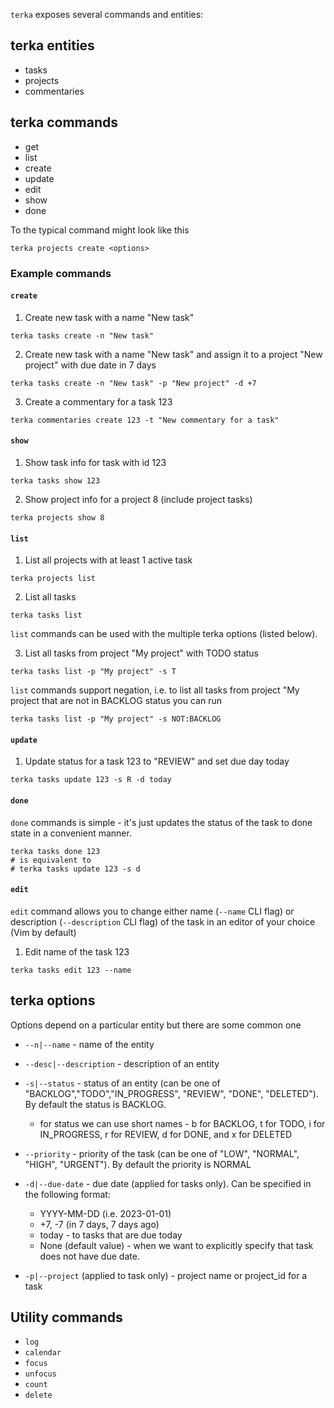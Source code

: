`terka` exposes several commands and entities:

## terka entities

* tasks
* projects
* commentaries

## terka commands
* get
* list
* create
* update
* edit
* show
* done

To the typical command might look like this

```
terka projects create <options>
```

### Example commands


#### `create`

1. Create new task with a name "New task"

```
terka tasks create -n "New task"
```

2. Create new task with a name "New task" and assign it to a project "New project" with due date in 7 days

```
terka tasks create -n "New task" -p "New project" -d +7
```

3. Create a commentary for a task 123

```
terka commentaries create 123 -t "New commentary for a task"
```

#### `show`

1. Show task info for task with id 123

```
terka tasks show 123
```

2. Show project info for a project 8 (include project tasks)

```
terka projects show 8
```

#### `list`

1. List all projects with at least 1 active task

```
terka projects list
```

2. List all tasks 
```
terka tasks list
```

`list` commands can be used with the multiple terka options (listed below).

3. List all tasks from project "My project" with TODO status

```
terka tasks list -p "My project" -s T
```

`list` commands support negation, i.e. to list all tasks from project "My project that are not in BACKLOG status you can run

```
terka tasks list -p "My project" -s NOT:BACKLOG
```


#### `update`

1. Update  status for a task 123 to "REVIEW" and set due day today

```
terka tasks update 123 -s R -d today
```

#### `done`

`done` commands is simple - it's just updates the status of the task to done state in a convenient manner.

```
terka tasks done 123
# is equivalent to 
# terka tasks update 123 -s d
```
#### `edit`

`edit` command allows you to change either name (`--name` CLI flag) or description (`--description` CLI flag) of the task in an editor of your choice (Vim by default)

1. Edit name of the task 123
```
terka tasks edit 123 --name
```


## terka options
Options depend on a particular entity but there are some common one
* `--n|--name` - name of the entity
* `--desc|--description` - description of an entity
* `-s|--status` - status of an entity (can be one of "BACKLOG","TODO","IN_PROGRESS", "REVIEW", "DONE", "DELETED"). By default the status is BACKLOG.
	* for status we can use short names - b for BACKLOG, t for TODO, i for IN_PROGRESS, r for REVIEW, d for DONE, and x for DELETED
 * `--priority` - priority of the task (can be one of "LOW", "NORMAL", "HIGH", "URGENT"). By default the priority is NORMAL
 * `-d|--due-date` - due date (applied for tasks only). Can be specified in the following format:
 	* YYYY-MM-DD (i.e. 2023-01-01)
    * +7, -7 (in 7 days, 7 days ago)
    * today - to tasks that are due today
    * None (default value) - when we want to explicitly specify that task does not have due date.
    
 * `-p|--project` (applied to task only) - project name or project_id for a task
 
 
 ## Utility commands
 
 
 * `log`
 * `calendar`
 * `focus`
 * `unfocus`
 * `count`
 * `delete`

